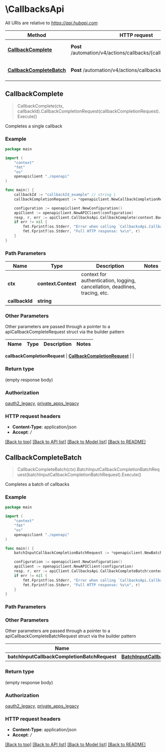 # \CallbacksApi

All URIs are relative to *https://api.hubapi.com*

Method | HTTP request | Description
------------- | ------------- | -------------
[**CallbackComplete**](CallbacksApi.md#CallbackComplete) | **Post** /automation/v4/actions/callbacks/{callbackId}/complete | Completes a single callback
[**CallbackCompleteBatch**](CallbacksApi.md#CallbackCompleteBatch) | **Post** /automation/v4/actions/callbacks/complete | Completes a batch of callbacks



## CallbackComplete

> CallbackComplete(ctx, callbackId).CallbackCompletionRequest(callbackCompletionRequest).Execute()

Completes a single callback

### Example

```go
package main

import (
    "context"
    "fmt"
    "os"
    openapiclient "./openapi"
)

func main() {
    callbackId := "callbackId_example" // string | 
    callbackCompletionRequest := *openapiclient.NewCallbackCompletionRequest(map[string]string{"key": "Inner_example"}) // CallbackCompletionRequest | 

    configuration := openapiclient.NewConfiguration()
    apiClient := openapiclient.NewAPIClient(configuration)
    resp, r, err := apiClient.CallbacksApi.CallbackComplete(context.Background(), callbackId).CallbackCompletionRequest(callbackCompletionRequest).Execute()
    if err != nil {
        fmt.Fprintf(os.Stderr, "Error when calling `CallbacksApi.CallbackComplete``: %v\n", err)
        fmt.Fprintf(os.Stderr, "Full HTTP response: %v\n", r)
    }
}
```

### Path Parameters


Name | Type | Description  | Notes
------------- | ------------- | ------------- | -------------
**ctx** | **context.Context** | context for authentication, logging, cancellation, deadlines, tracing, etc.
**callbackId** | **string** |  | 

### Other Parameters

Other parameters are passed through a pointer to a apiCallbackCompleteRequest struct via the builder pattern


Name | Type | Description  | Notes
------------- | ------------- | ------------- | -------------

 **callbackCompletionRequest** | [**CallbackCompletionRequest**](CallbackCompletionRequest.md) |  | 

### Return type

 (empty response body)

### Authorization

[oauth2_legacy](../README.md#oauth2_legacy), [private_apps_legacy](../README.md#private_apps_legacy)

### HTTP request headers

- **Content-Type**: application/json
- **Accept**: */*

[[Back to top]](#) [[Back to API list]](../README.md#documentation-for-api-endpoints)
[[Back to Model list]](../README.md#documentation-for-models)
[[Back to README]](../README.md)


## CallbackCompleteBatch

> CallbackCompleteBatch(ctx).BatchInputCallbackCompletionBatchRequest(batchInputCallbackCompletionBatchRequest).Execute()

Completes a batch of callbacks

### Example

```go
package main

import (
    "context"
    "fmt"
    "os"
    openapiclient "./openapi"
)

func main() {
    batchInputCallbackCompletionBatchRequest := *openapiclient.NewBatchInputCallbackCompletionBatchRequest([]openapiclient.CallbackCompletionBatchRequest{*openapiclient.NewCallbackCompletionBatchRequest(map[string]string{"key": "Inner_example"}, "CallbackId_example")}) // BatchInputCallbackCompletionBatchRequest | 

    configuration := openapiclient.NewConfiguration()
    apiClient := openapiclient.NewAPIClient(configuration)
    resp, r, err := apiClient.CallbacksApi.CallbackCompleteBatch(context.Background()).BatchInputCallbackCompletionBatchRequest(batchInputCallbackCompletionBatchRequest).Execute()
    if err != nil {
        fmt.Fprintf(os.Stderr, "Error when calling `CallbacksApi.CallbackCompleteBatch``: %v\n", err)
        fmt.Fprintf(os.Stderr, "Full HTTP response: %v\n", r)
    }
}
```

### Path Parameters



### Other Parameters

Other parameters are passed through a pointer to a apiCallbackCompleteBatchRequest struct via the builder pattern


Name | Type | Description  | Notes
------------- | ------------- | ------------- | -------------
 **batchInputCallbackCompletionBatchRequest** | [**BatchInputCallbackCompletionBatchRequest**](BatchInputCallbackCompletionBatchRequest.md) |  | 

### Return type

 (empty response body)

### Authorization

[oauth2_legacy](../README.md#oauth2_legacy), [private_apps_legacy](../README.md#private_apps_legacy)

### HTTP request headers

- **Content-Type**: application/json
- **Accept**: */*

[[Back to top]](#) [[Back to API list]](../README.md#documentation-for-api-endpoints)
[[Back to Model list]](../README.md#documentation-for-models)
[[Back to README]](../README.md)

